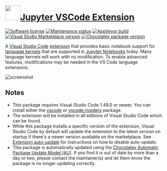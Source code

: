 # [<img src="https://cdn.jsdelivr.net/gh/dgalbraith/chocolatey-packages@0fe70bbd7b56bf474007df2012f64bcecc623d0a/icons/vscode-jupyter.png" width="48" height="48" />Jupyter VSCode Extension](https://chocolatey.org/packages/vscode-jupyter)

[![Software license](https://img.shields.io/badge/license-Proprietary-lightgrey)](https://marketplace.visualstudio.com/items/ms-toolsai.jupyter/license)
[![Maintenance status](https://img.shields.io/badge/maintained%3F-yes-green.svg)](https://github.com/dgalbraith/chocolatey-packages/graphs/commit-activity)
[![AppVeyor build](https://img.shields.io/appveyor/ci/dgalbraith/chocolatey-packages)](https://ci.appveyor.com/project/dgalbraith/chocolatey-packages)
[![Visual Studio Marketplace version](https://img.shields.io/visual-studio-marketplace/v/ms-toolsai.jupyter?label=Marketplace)](https://marketplace.visualstudio.com/items?itemName=ms-toolsai.jupyter)
[![Chocolatey package version](https://img.shields.io/chocolatey/v/vscode-jupyter?label=Chocolatey)](https://chocolatey.org/packages/vscode-jupyter)

A [Visual Studio Code](https://code.visualstudio.com/) [extension](https://marketplace.visualstudio.com/items?itemName=ms-toolsai.jupyter)
that provides basic notebook support for [language kernels](https://github.com/jupyter/jupyter/wiki/Jupyter-kernels) that are supported in
[Jupyter Notebooks](https://jupyter.org/) today.  Many language kernels will work with no modification.  To enable advanced features,
modifications may be needed in the VS Code language extensions.

![screenshot](https://cdn.jsdelivr.net/gh/dgalbraith/chocolatey-packages@0fe70bbd7b56bf474007df2012f64bcecc623d0a/automatic/vscode-jupyter/screenshot.png)

## Notes

* This package requires Visual Studio Code 1.49.0 or newer.
  You can install either the [vscode](https://chocolatey.org/packages/vscode) or [vscode-insiders](https://chocolatey.org/packages/vscode-insiders) package.
* The extension will be installed in all editions of Visual Studio Code which can be found.
* While this package installs a specific version of the extension, Visual Studio Code by default will update the extension to the latest version on startup if there's a newer version available on the marketplace.
  See [Extension auto-update](https://code.visualstudio.com/docs/editor/extension-gallery#_extension-autoupdate) for instructions on how to disable auto-update.
* This package is automatically updated using the [Chocolatey Automatic Package Update Model (AU)](https://github.com/majkinetor/au/blob/master/README.md).
  If you find it is out of date by more than a day or two, please contact the maintainer(s) and let them know the package is no longer updating correctly.
